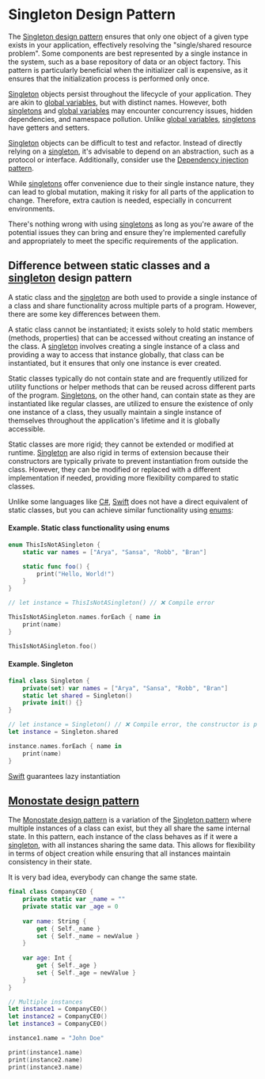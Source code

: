 # Singleton Design Pattern

The [Singleton design pattern](https://en.wikipedia.org/wiki/Singleton_pattern) ensures that only one object of a given type exists in your application, effectively resolving the "single/shared resource problem". Some components are best represented by a single instance in the system, such as a base repository of data or an object factory. This pattern is particularly beneficial when the initializer call is expensive, as it ensures that the initialization process is performed only once.

[Singleton](https://en.wikipedia.org/wiki/Singleton_pattern) objects persist throughout the lifecycle of your application. They are akin to [global variables](https://en.wikipedia.org/wiki/Global_variable), but with distinct names. However, both [singletons](https://en.wikipedia.org/wiki/Singleton_pattern) and [global variables](https://en.wikipedia.org/wiki/Global_variable) may encounter concurrency issues, hidden dependencies, and namespace pollution. Unlike [global variables](https://en.wikipedia.org/wiki/Global_variable), [singletons](https://en.wikipedia.org/wiki/Singleton_pattern) have getters and setters.

[Singleton](https://en.wikipedia.org/wiki/Singleton_pattern) objects can be difficult to test and refactor. Instead of directly relying on a [singleton](https://en.wikipedia.org/wiki/Singleton_pattern), it's advisable to depend on an abstraction, such as a protocol or interface. Additionally, consider use the [Dependency injection pattern](https://en.wikipedia.org/wiki/Dependency_injection). 

While [singletons](https://en.wikipedia.org/wiki/Singleton_pattern) offer convenience due to their single instance nature, they can lead to global mutation, making it risky for all parts of the application to change. Therefore, extra caution is needed, especially in concurrent environments.

There's nothing wrong with using [singletons](https://en.wikipedia.org/wiki/Singleton_pattern) as long as you're aware of the potential issues they can bring and ensure they're implemented carefully and appropriately to meet the specific requirements of the application.

## Difference between static classes and a [singleton](https://en.wikipedia.org/wiki/Singleton_pattern) design pattern

A static class and the [singleton](https://en.wikipedia.org/wiki/Singleton_pattern) are both used to provide a single instance of a class and share functionality across multiple parts of a program. However, there are some key differences between them.

A static class cannot be instantiated; it exists solely to hold static members (methods, properties) that can be accessed without creating an instance of the class. A [singleton](https://en.wikipedia.org/wiki/Singleton_pattern) involves creating a single instance of a class and providing a way to access that instance globally, that class can be instantiated, but it ensures that only one instance is ever created.

Static classes typically do not contain state and are frequently utilized for utility functions or helper methods that can be reused across different parts of the program. 
[Singletons](https://en.wikipedia.org/wiki/Singleton_pattern), on the other hand, can contain state as they are instantiated like regular classes, are utilized to ensure the existence of only one instance of a class, they usually maintain a single instance of themselves throughout the application's lifetime and it is globally accessible.

Static classes are more rigid; they cannot be extended or modified at runtime. [Singleton](https://en.wikipedia.org/wiki/Singleton_pattern) are also rigid in terms of extension because their constructors are typically private to prevent instantiation from outside the class. However, they can be modified or replaced with a different implementation if needed, providing more flexibility compared to static classes.

Unlike some languages like [C#](https://learn.microsoft.com/en-us/dotnet/csharp/), [Swift](https://www.swift.org) does not have a direct equivalent of static classes, but you can achieve similar functionality using [enums](https://docs.swift.org/swift-book/documentation/the-swift-programming-language/enumerations/):

#### Example. Static class functionality using enums

```swift 
enum ThisIsNotASingleton {
    static var names = ["Arya", "Sansa", "Robb", "Bran"]

    static func foo() {
        print("Hello, World!")
    }
}

// let instance = ThisIsNotASingleton() // ❌ Compile error

ThisIsNotASingleton.names.forEach { name in
    print(name)
}

ThisIsNotASingleton.foo()
```

#### Example. Singleton

```swift 
final class Singleton {
    private(set) var names = ["Arya", "Sansa", "Robb", "Bran"]
    static let shared = Singleton()    
    private init() {}
}

// let instance = Singleton() // ❌ Compile error, the constructor is private
let instance = Singleton.shared

instance.names.forEach { name in
    print(name)
}
```

[Swift](https://www.swift.org) guarantees lazy instantiation

## [Monostate design pattern](https://wiki.c2.com/?MonostatePattern)

The [Monostate design pattern](https://wiki.c2.com/?MonostatePattern) is a variation of the [Singleton pattern](https://en.wikipedia.org/wiki/Singleton_pattern) where multiple instances of a class can exist, but they all share the same internal state. In this pattern, each instance of the class behaves as if it were a [singleton](https://en.wikipedia.org/wiki/Singleton_pattern), with all instances sharing the same data. This allows for flexibility in terms of object creation while ensuring that all instances maintain consistency in their state.

It is very bad idea, everybody can change the same state.

```swift 
final class CompanyCEO {
    private static var _name = ""
    private static var _age = 0
    
    var name: String {
        get { Self._name }
        set { Self._name = newValue }
    }
    
    var age: Int {
        get { Self._age }
        set { Self._age = newValue }
    }
}

// Multiple instances
let instance1 = CompanyCEO()
let instance2 = CompanyCEO()
let instance3 = CompanyCEO()

instance1.name = "John Doe"

print(instance1.name)
print(instance2.name)
print(instance3.name)
```